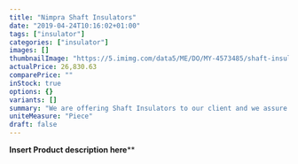 ```yaml
---
title: "Nimpra Shaft Insulators"
date: "2019-04-24T10:16:02+01:00"
tags: ["insulator"]
categories: ["insulator"]
images: []
thumbnailImage: "https://5.imimg.com/data5/ME/DO/MY-4573485/shaft-insulators-500x500.jpg"
actualPrice: 26,830.63
comparePrice: ""
inStock: true
options: {}
variants: []
summary: "We are offering Shaft Insulators to our client and we assure satisfaction and quality of the product."
uniteMeasure: "Piece"
draft: false
---
```

**Insert Product description here****
